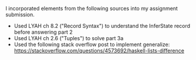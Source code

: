 I incorporated elements from the following sources into my assignment submission.

* Used LYAH ch 8.2 ("Record Syntax") to understand the InferState record before answering part 2
* Used LYAH ch 2.6 ("Tuples") to solve part 3a
* Used the following stack overflow post to implement generalize: https://stackoverflow.com/questions/4573692/haskell-lists-difference
